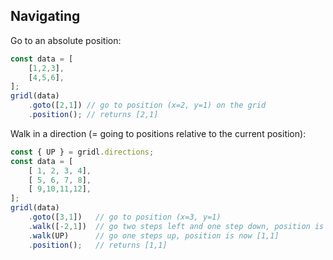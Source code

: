 ## Navigating

Go to an absolute position:
```javascript
const data = [
    [1,2,3],
    [4,5,6],
];
gridl(data)
    .goto([2,1]) // go to position (x=2, y=1) on the grid
    .position(); // returns [2,1]
```

Walk in a direction (= going to positions relative to the current position):

```javascript
const { UP } = gridl.directions;
const data = [
    [ 1, 2, 3, 4],
    [ 5, 6, 7, 8],
    [ 9,10,11,12],
];
gridl(data)
    .goto([3,1])   // go to position (x=3, y=1)
    .walk([-2,1])  // go two steps left and one step down, position is now [1,2]
    .walk(UP)      // go one steps up, position is now [1,1]
    .position();   // returns [1,1]
```
